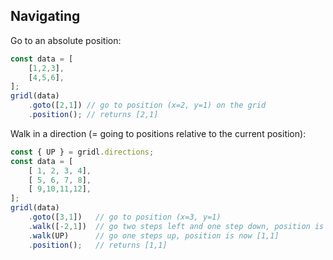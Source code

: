 ## Navigating

Go to an absolute position:
```javascript
const data = [
    [1,2,3],
    [4,5,6],
];
gridl(data)
    .goto([2,1]) // go to position (x=2, y=1) on the grid
    .position(); // returns [2,1]
```

Walk in a direction (= going to positions relative to the current position):

```javascript
const { UP } = gridl.directions;
const data = [
    [ 1, 2, 3, 4],
    [ 5, 6, 7, 8],
    [ 9,10,11,12],
];
gridl(data)
    .goto([3,1])   // go to position (x=3, y=1)
    .walk([-2,1])  // go two steps left and one step down, position is now [1,2]
    .walk(UP)      // go one steps up, position is now [1,1]
    .position();   // returns [1,1]
```
